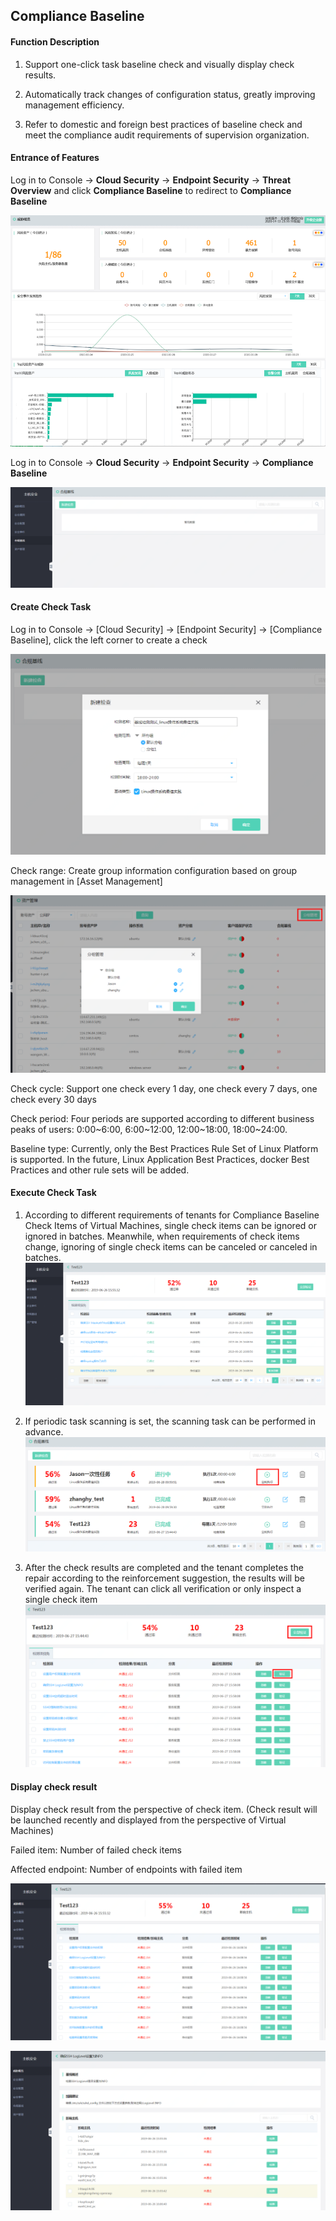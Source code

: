 ## Compliance Baseline

#### Function Description

1. Support one-click task baseline check and visually display check results.

2. Automatically track changes of configuration status, greatly improving management efficiency.

3. Refer to domestic and foreign best practices of baseline check and meet the compliance audit requirements of supervision organization.

#### Entrance of Features

Log in to Console -> **Cloud Security** -> **Endpoint Security** -> **Threat Overview** and click **Compliance Baseline** to redirect to **Compliance Baseline**

![](../../../../image/Endpoint-Security/overview1.png)

Log in to Console -> **Cloud Security** -> **Endpoint Security** -> **Compliance Baseline**

![](../../../../image/Endpoint-Security/%E5%90%88%E8%A7%84%E5%9F%BA%E7%BA%BF-2.png)

#### Create Check Task

Log in to Console -> [Cloud Security] -> [Endpoint Security] -> [Compliance Baseline], click the left corner to create a check

![](../../../../image/Endpoint-Security/%E5%90%88%E8%A7%84%E5%9F%BA%E7%BA%BF-3.png)

Check range: Create group information configuration based on group management in [Asset Management]

![](../../../../image/Endpoint-Security/baseline-11.png)

Check cycle: Support one check every 1 day, one check every 7 days, one check every 30 days

Check period: Four periods are supported according to different business peaks of users: 0:00~6:00, 6:00~12:00, 12:00~18:00, 18:00~24:00.

Baseline type: Currently, only the Best Practices Rule Set of Linux Platform is supported. In the future, Linux Application Best Practices, docker Best Practices and other rule sets will be added.

#### Execute Check Task

1. According to different requirements of tenants for Compliance Baseline Check Items of Virtual Machines, single check items can be ignored or ignored in batches. Meanwhile, when requirements of check items change, ignoring of single check items can be canceled or canceled in batches.
![](../../../../image/Endpoint-Security/%E5%90%88%E8%A7%84%E5%9F%BA%E7%BA%BF-7.png)

2. If periodic task scanning is set, the scanning task can be performed in advance.
![](../../../../image/Endpoint-Security/baseline-13.png)

3. After the check results are completed and the tenant completes the repair according to the reinforcement suggestion, the results will be verified again. The tenant can click all verification or only inspect a single check item
![](../../../../image/Endpoint-Security/baseline-14.png)

#### Display check result

Display check result from the perspective of check item. (Check result will be launched recently and displayed from the perspective of Virtual Machines)

Failed item: Number of failed check items

Affected endpoint: Number of endpoints with failed item

![](../../../../image/Endpoint-Security/%E5%90%88%E8%A7%84%E5%9F%BA%E7%BA%BF-5.png)

![](../../../../image/Endpoint-Security/%E5%90%88%E8%A7%84%E5%9F%BA%E7%BA%BF-6.png)
